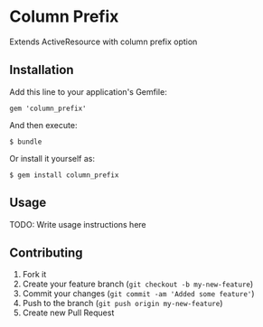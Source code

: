 # Column Prefix

Extends ActiveResource with column prefix option

## Installation

Add this line to your application's Gemfile:

    gem 'column_prefix'

And then execute:

    $ bundle

Or install it yourself as:

    $ gem install column_prefix

## Usage

TODO: Write usage instructions here

## Contributing

1. Fork it
2. Create your feature branch (`git checkout -b my-new-feature`)
3. Commit your changes (`git commit -am 'Added some feature'`)
4. Push to the branch (`git push origin my-new-feature`)
5. Create new Pull Request
